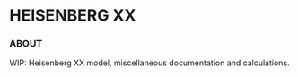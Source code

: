 # HEISENBERG XX

### ABOUT

WIP: Heisenberg XX model, miscellaneous documentation and calculations. 